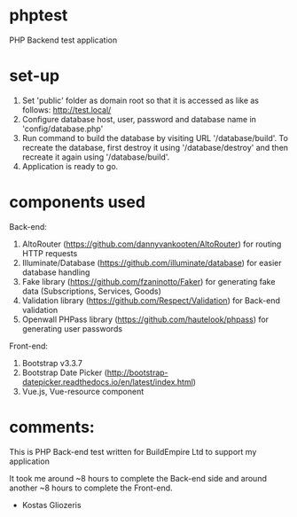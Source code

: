 # phptest

PHP Backend test application

# set-up

1. Set 'public' folder as domain root so that it is accessed as like as follows: http://test.local/
2. Configure database host, user, password and database name in 'config/database.php'
3. Run command to build the database by visiting URL '/database/build'. To recreate the database, first destroy it using '/database/destroy' and then recreate it again using '/database/build'.
4. Application is ready to go.

# components used

Back-end:

1. AltoRouter (https://github.com/dannyvankooten/AltoRouter) for routing HTTP requests
2. Illuminate/Database (https://github.com/illuminate/database) for easier database handling
3. Fake library (https://github.com/fzaninotto/Faker) for generating fake data (Subscriptions, Services, Goods)
4. Validation library (https://github.com/Respect/Validation) for Back-end validation
5. Openwall PHPass library (https://github.com/hautelook/phpass) for generating user passwords

Front-end:

1. Bootstrap v3.3.7
2. Bootstrap Date Picker (http://bootstrap-datepicker.readthedocs.io/en/latest/index.html)
3. Vue.js, Vue-resource component

# comments:

This is PHP Back-end test written for BuildEmpire Ltd to support my application

It took me around ~8 hours to complete the Back-end side and around another ~8 hours to complete the Front-end.

- Kostas Gliozeris